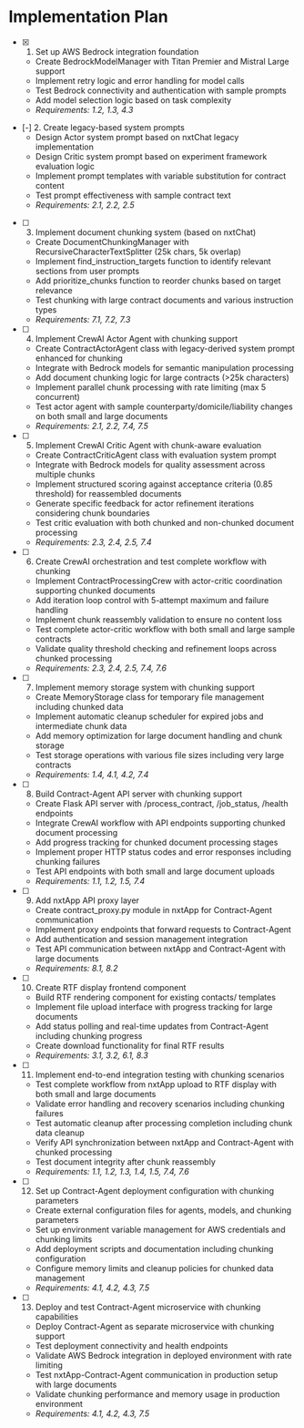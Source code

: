 # Implementation Plan

- [x] 1. Set up AWS Bedrock integration foundation
  - Create BedrockModelManager with Titan Premier and Mistral Large support
  - Implement retry logic and error handling for model calls
  - Test Bedrock connectivity and authentication with sample prompts
  - Add model selection logic based on task complexity
  - _Requirements: 1.2, 1.3, 4.3_

- [-] 2. Create legacy-based system prompts
  - Design Actor system prompt based on nxtChat legacy implementation
  - Design Critic system prompt based on experiment framework evaluation logic
  - Implement prompt templates with variable substitution for contract content
  - Test prompt effectiveness with sample contract text
  - _Requirements: 2.1, 2.2, 2.5_

- [ ] 3. Implement document chunking system (based on nxtChat)
  - Create DocumentChunkingManager with RecursiveCharacterTextSplitter (25k chars, 5k overlap)
  - Implement find_instruction_targets function to identify relevant sections from user prompts
  - Add prioritize_chunks function to reorder chunks based on target relevance
  - Test chunking with large contract documents and various instruction types
  - _Requirements: 7.1, 7.2, 7.3_

- [ ] 4. Implement CrewAI Actor Agent with chunking support
  - Create ContractActorAgent class with legacy-derived system prompt enhanced for chunking
  - Integrate with Bedrock models for semantic manipulation processing
  - Add document chunking logic for large contracts (>25k characters)
  - Implement parallel chunk processing with rate limiting (max 5 concurrent)
  - Test actor agent with sample counterparty/domicile/liability changes on both small and large documents
  - _Requirements: 2.1, 2.2, 7.4, 7.5_

- [ ] 5. Implement CrewAI Critic Agent with chunk-aware evaluation
  - Create ContractCriticAgent class with evaluation system prompt
  - Integrate with Bedrock models for quality assessment across multiple chunks
  - Implement structured scoring against acceptance criteria (0.85 threshold) for reassembled documents
  - Generate specific feedback for actor refinement iterations considering chunk boundaries
  - Test critic evaluation with both chunked and non-chunked document processing
  - _Requirements: 2.3, 2.4, 2.5, 7.4_

- [ ] 6. Create CrewAI orchestration and test complete workflow with chunking
  - Implement ContractProcessingCrew with actor-critic coordination supporting chunked documents
  - Add iteration loop control with 5-attempt maximum and failure handling
  - Implement chunk reassembly validation to ensure no content loss
  - Test complete actor-critic workflow with both small and large sample contracts
  - Validate quality threshold checking and refinement loops across chunked processing
  - _Requirements: 2.3, 2.4, 2.5, 7.4, 7.6_

- [ ] 7. Implement memory storage system with chunking support
  - Create MemoryStorage class for temporary file management including chunked data
  - Implement automatic cleanup scheduler for expired jobs and intermediate chunk data
  - Add memory optimization for large document handling and chunk storage
  - Test storage operations with various file sizes including very large contracts
  - _Requirements: 1.4, 4.1, 4.2, 7.4_

- [ ] 8. Build Contract-Agent API server with chunking support
  - Create Flask API server with /process_contract, /job_status, /health endpoints
  - Integrate CrewAI workflow with API endpoints supporting chunked document processing
  - Add progress tracking for chunked document processing stages
  - Implement proper HTTP status codes and error responses including chunking failures
  - Test API endpoints with both small and large document uploads
  - _Requirements: 1.1, 1.2, 1.5, 7.4_

- [ ] 9. Add nxtApp API proxy layer
  - Create contract_proxy.py module in nxtApp for Contract-Agent communication
  - Implement proxy endpoints that forward requests to Contract-Agent
  - Add authentication and session management integration
  - Test API communication between nxtApp and Contract-Agent with large documents
  - _Requirements: 8.1, 8.2_

- [ ] 10. Create RTF display frontend component
  - Build RTF rendering component for existing contacts/ templates
  - Implement file upload interface with progress tracking for large documents
  - Add status polling and real-time updates from Contract-Agent including chunking progress
  - Create download functionality for final RTF results
  - _Requirements: 3.1, 3.2, 6.1, 8.3_

- [ ] 11. Implement end-to-end integration testing with chunking scenarios
  - Test complete workflow from nxtApp upload to RTF display with both small and large documents
  - Validate error handling and recovery scenarios including chunking failures
  - Test automatic cleanup after processing completion including chunk data cleanup
  - Verify API synchronization between nxtApp and Contract-Agent with chunked processing
  - Test document integrity after chunk reassembly
  - _Requirements: 1.1, 1.2, 1.3, 1.4, 1.5, 7.4, 7.6_

- [ ] 12. Set up Contract-Agent deployment configuration with chunking parameters
  - Create external configuration files for agents, models, and chunking parameters
  - Set up environment variable management for AWS credentials and chunking limits
  - Add deployment scripts and documentation including chunking configuration
  - Configure memory limits and cleanup policies for chunked data management
  - _Requirements: 4.1, 4.2, 4.3, 7.5_

- [ ] 13. Deploy and test Contract-Agent microservice with chunking capabilities
  - Deploy Contract-Agent as separate microservice with chunking support
  - Test deployment connectivity and health endpoints
  - Validate AWS Bedrock integration in deployed environment with rate limiting
  - Test nxtApp-Contract-Agent communication in production setup with large documents
  - Validate chunking performance and memory usage in production environment
  - _Requirements: 4.1, 4.2, 4.3, 7.5_